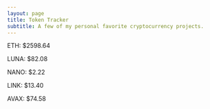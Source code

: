 ```yaml
---
layout: page
title: Token Tracker
subtitle: A few of my personal favorite cryptocurrency projects.
---
```


<!--BEGINCRYPTOINPUT-->
ETH: $2598.64

LUNA: $82.08

NANO: $2.22

LINK: $13.40

AVAX: $74.58

<!--ENDCRYPTOINPUT-->

